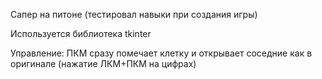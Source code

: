 Сапер на питоне (тестировал навыки при создания игры)

Используется библиотека tkinter

Управление: ПКМ сразу помечает клетку и открывает соседние как в оригинале (нажатие ЛКМ+ПКМ на цифрах)
